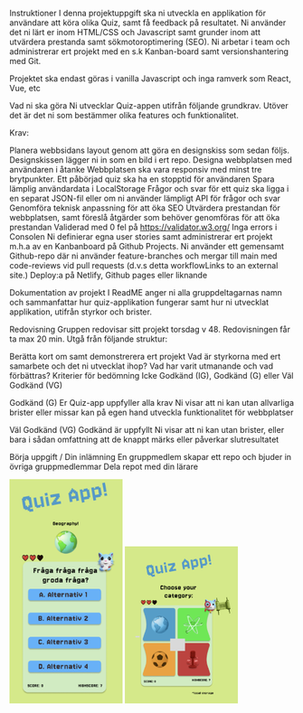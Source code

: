 Instruktioner
I denna projektuppgift ska ni utveckla en applikation för användare att köra olika Quiz, samt få feedback på resultatet. Ni använder det ni lärt er inom HTML/CSS och Javascript samt grunder inom att utvärdera prestanda samt sökmotoroptimering (SEO). Ni arbetar i team och administrerar ert projekt med en s.k Kanban-board samt versionshantering med Git.

Projektet ska endast göras i vanilla Javascript och inga ramverk som React, Vue, etc

Vad ni ska göra
Ni utvecklar Quiz-appen utifrån följande grundkrav. Utöver det är det ni som bestämmer olika features och funktionalitet.

Krav:

Planera webbsidans layout genom att göra en designskiss som sedan följs. Designskissen lägger ni in som en bild i ert repo.
Designa webbplatsen med användaren i åtanke
Webbplatsen ska vara responsiv med minst tre brytpunkter.
Ett påbörjad quiz ska ha en stopptid för användaren
Spara lämplig användardata i LocalStorage
Frågor och svar för ett quiz ska ligga i en separat JSON-fil eller om ni använder lämpligt API för frågor och svar
Genomföra teknisk anpassning för att öka SEO
Utvärdera prestandan för webbplatsen, samt föreslå åtgärder som behöver genomföras för att öka prestandan
Validerad med 0 fel på https://validator.w3.org/
Inga errors i Consolen
Ni definierar egna user stories samt administrerar ert projekt m.h.a av en Kanbanboard på Github Projects.
Ni använder ett gemensamt Github-repo där ni använder feature-branches och mergar till main med code-reviews vid pull requests (d.v.s detta workflowLinks to an external site.)
Deploy:a på Netlify, Github pages eller liknande

Dokumentation av projekt
I ReadME anger ni alla gruppdeltagarnas namn och sammanfattar hur quiz-applikation fungerar samt hur ni utvecklat applikation, utifrån styrkor och brister.

Redovisning
Gruppen redovisar sitt projekt torsdag v 48. Redovisningen får ta max 20 min. Utgå från följande struktur:

Berätta kort om samt demonstrerera ert projekt
Vad är styrkorna med ert samarbete och det ni utvecklat ihop?
Vad har varit utmanande och vad förbättras?
Kriterier för bedömning
Icke Godkänd (IG), Godkänd (G) eller Väl Godkänd (VG)

Godkänd (G)
Er Quiz-app uppfyller alla krav
Ni visar att ni kan utan allvarliga brister eller missar kan på egen hand utveckla funktionalitet för webbplatser

Väl Godkänd (VG)
Godkänd är uppfyllt
Ni visar att ni kan utan brister, eller bara i sådan omfattning att de knappt märks eller påverkar slutresultatet

Börja uppgift / Din inlämning
En gruppmedlem skapar ett repo och bjuder in övriga gruppmedlemmar
Dela repot med din lärare

<img src="./figmaskiss.png" width="200" height="auto">
<img src="./figmaskiss2.png" width="200" height="auto">
